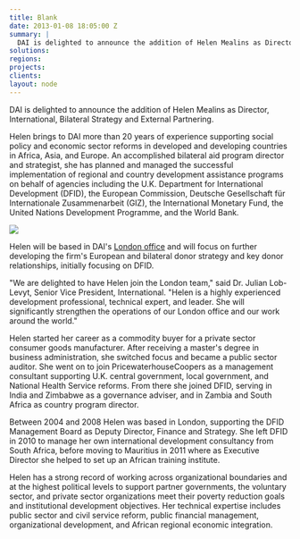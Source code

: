 ```yaml
---
title: Blank
date: 2013-01-08 18:05:00 Z
summary: |
  DAI is delighted to announce the addition of Helen Mealins as Director, International, Bilateral Strategy and External Partnering.
solutions:
regions:
projects:
clients:
layout: node
---
```

DAI is delighted to announce the addition of Helen Mealins as Director, International, Bilateral Strategy and External Partnering.

Helen brings to DAI more than 20 years of experience supporting social policy and economic sector reforms in developed and developing countries in Africa, Asia, and Europe. An accomplished bilateral aid program director and strategist, she has planned and managed the successful implementation of regional and country development assistance programs on behalf of agencies including the U.K. Department for International Development (DFID), the European Commission, Deutsche Gesellschaft für Internationale Zusammenarbeit (GIZ), the International Monetary Fund, the United Nations Development Programme, and the World Bank.

![][1]

Helen will be based in DAI's [London office][2] and will focus on further developing the firm's European and bilateral donor strategy and key donor relationships, initially focusing on DFID.

"We are delighted to have Helen join the London team," said Dr. Julian Lob-Levyt, Senior Vice President, International. "Helen is a highly experienced development professional, technical expert, and leader. She will significantly strengthen the operations of our London office and our work around the world."

Helen started her career as a commodity buyer for a private sector consumer goods manufacturer. After receiving a master's degree in business administration, she switched focus and became a public sector auditor. She went on to join PricewaterhouseCoopers as a management consultant supporting U.K. central government, local government, and National Health Service reforms. From there she joined DFID, serving in India and Zimbabwe as a governance adviser, and in Zambia and South Africa as country program director.

Between 2004 and 2008 Helen was based in London, supporting the DFID Management Board as Deputy Director, Finance and Strategy. She left DFID in 2010 to manage her own international development consultancy from South Africa, before moving to Mauritius in 2011 where as Executive Director she helped to set up an African training institute.

Helen has a strong record of working across organizational boundaries and at the highest political levels to support partner governments, the voluntary sector, and private sector organizations meet their poverty reduction goals and institutional development objectives. Her technical expertise includes public sector and civil service reform, public financial management, organizational development, and African regional economic integration.

[1]: /assets/images/news/HelenMealins_0.JPG
[2]: http://localhost:3000/who-we-are/global-reach/the-united-kingdom
